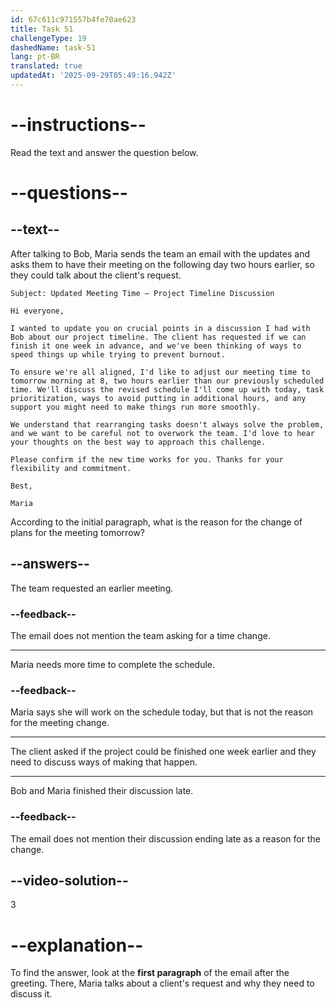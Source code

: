 ```yaml
---
id: 67c611c971557b4fe70ae623
title: Task 51
challengeType: 19
dashedName: task-51
lang: pt-BR
translated: true
updatedAt: '2025-09-29T05:49:16.942Z'
---
```


<!-- READING -->

# --instructions--

Read the text and answer the question below.

# --questions--

## --text--

After talking to Bob, Maria sends the team an email with the updates and asks them to have their meeting on the following day two hours earlier, so they could talk about the client's request.

`Subject: Updated Meeting Time – Project Timeline Discussion`

`Hi everyone,`

`I wanted to update you on crucial points in a discussion I had with Bob about our project timeline. The client has requested if we can finish it one week in advance, and we've been thinking of ways to speed things up while trying to prevent burnout.`

`To ensure we're all aligned, I'd like to adjust our meeting time to tomorrow morning at 8, two hours earlier than our previously scheduled time. We'll discuss the revised schedule I'll come up with today, task prioritization, ways to avoid putting in additional hours, and any support you might need to make things run more smoothly.`

`We understand that rearranging tasks doesn't always solve the problem, and we want to be careful not to overwork the team. I'd love to hear your thoughts on the best way to approach this challenge.`

`Please confirm if the new time works for you. Thanks for your flexibility and commitment.`

`Best,`

`Maria`

According to the initial paragraph, what is the reason for the change of plans for the meeting tomorrow?  

## --answers--

The team requested an earlier meeting.  

### --feedback--

The email does not mention the team asking for a time change.

---

Maria needs more time to complete the schedule.

### --feedback--

Maria says she will work on the schedule today, but that is not the reason for the meeting change.

---

The client asked if the project could be finished one week earlier and they need to discuss ways of making that happen.

---

Bob and Maria finished their discussion late.

### --feedback--

The email does not mention their discussion ending late as a reason for the change.

## --video-solution--

3  

# --explanation--

To find the answer, look at the **first paragraph** of the email after the greeting. There, Maria talks about a client's request and why they need to discuss it. 
